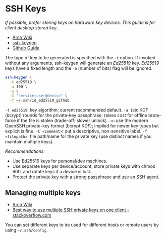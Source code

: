 # SSH Keys

*If possible, prefer storing keys on hardware key devices. This guide is for client desktop stored key.*.

- [Arch Wiki](https://wiki.archlinux.org/title/SSH_keys)
- [ssh-keygen](https://man.archlinux.org/man/ssh-keygen.1)
- [Github Guide](https://docs.github.com/en/authentication/connecting-to-github-with-ssh/generating-a-new-ssh-key-and-adding-it-to-the-ssh-agent)

The type of key to be generated is specified with the `-t` option.
If invoked without any arguments, ssh-keygen will generate an *Ed25519* key.
*Ed25519* keys have a fixed length and the `-b` (number of bits) flag will be ignored.

```bash
ssh-keygen \
  -t ed25519 \
  -a 100 \
  -o \
  -C "service:user@device" \
  -f ~/.ssh/id_ed25519_github
```

`-t ed25519`: key algorithm; current recommended default.
`-a 100`: KDF (bcrypt) rounds for the private-key passphrase; raises cost for offline brute-force if the file is stolen (trade-off: slower unlock).
`-o`: use the modern OpenSSH private-key format (bcrypt KDF); implied for newer key types but explicit is fine.
`-C <comment>`: put a descriptive, non-sensitive label.
`-f <filepath>`: file path/name for the private key (use distinct names if you maintain multiple keys).

*Recommendations:*
- Use Ed25519 keys for personal/dev machines.
- Use separate keys per device/account, store private keys with chmod 600, and rotate keys if a device is lost.
- Protect the private key with a strong passphrase and use an SSH agent.

## Managing multiple keys

- [Arch Wiki](https://wiki.archlinux.org/title/SSH_keys#Managing_multiple_keys)
- [Best way to use multiple SSH private keys on one client - stackoverflow.com](https://stackoverflow.com/questions/2419566/best-way-to-use-multiple-ssh-private-keys-on-one-client)

You can set different keys to be used for different hosts or remote users by using `~/.ssh/config`.
